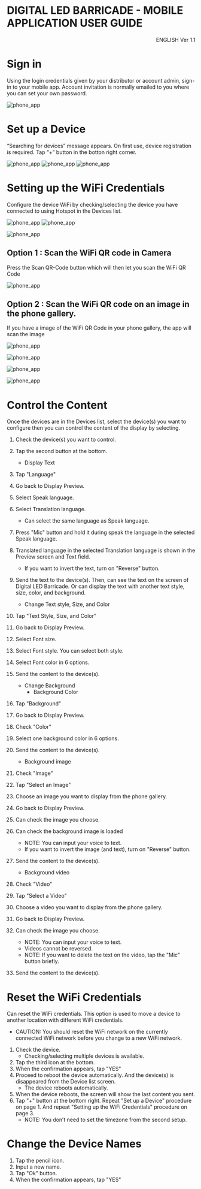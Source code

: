 # DIGITAL LED BARRICADE - MOBILE APPLICATION USER GUIDE

<div style="display: flex; justify-content: space-between; align-items: center;">
  <div></div>
  <div style="text-align: right;">ENGLISH Ver 1.1</div>
</div>

# Sign in
Using the login credentials given by your distributor or account admin, sign-in to your mobile app. Account invitation is normally emailed to you where you can set your own password.

![phone_app](/images/phone_app/signIn2.png ":size=90%")

# Set up a Device
“Searching for devices” message appears. On first use, device registration is required. Tap “+” button in the botton right corner.

![phone_app](/images/phone_app/deviceSetup.png ":size=60%")
![phone_app](/images/phone_app/deviceSetup2.png ":size=60%")
![phone_app](/images/phone_app/deviceSetup3.png ":size=60%")

# Setting up the WiFi Credentials
Configure the device WiFi by checking/selecting the device you have connected to using Hotspot in the Devices list. 

![phone_app](/images/phone_app/setupWifi.png ":size=63%")
![phone_app](/images/phone_app/timezone.png ":size=63%")

![phone_app](/images/phone_app/scanQr.png ":size=63%")

## Option 1 : Scan the WiFi QR code in Camera

Press the Scan QR-Code button which will then let you scan the WiFi QR Code

![phone_app](/images/phone_app/option1.png ":size=70%")


## Option 2 : Scan the WiFi QR code on an image in the phone gallery.

If you have a image of the WiFi QR Code in your phone gallery, the app will scan
the image

![phone_app](/images/phone_app/option2.png ":size=70%")

![phone_app](/images/phone_app/wifiCred.png ":size=60%")

![phone_app](/images/phone_app/deviceReboot.png ":size=65%")

![phone_app](/images/phone_app/wifiConfig.png ":size=65%")


# Control the Content
Once the devices are in the Devices list, select the device(s) you want to configure then you can control the content of the display by selecting.

1. Check the device(s) you want to control.
2. Tap the second button at the bottom.
   - Display Text

1. Tap "Language"
2. Go back to Display Preview.
3. Select Speak language.
4. Select Translation language.
   - Can select the same language as Speak language.
5. Press "Mic" button and hold it during speak the language in the selected Speak language.
6. Translated language in the selected Translation language is shown in the Preview screen and Text field.
   - If you want to invert the text, turn on "Reverse" button.
7. Send the text to the device(s). Then, can see the text on the screen of Digital LED Barricade. Or can display the text with another text style, size, color, and background.

   - Change Text style, Size, and Color

1. Tap "Text Style, Size, and Color"
2. Go back to Display Preview.
3. Select Font size.
4. Select Font style. You can select both style.
5. Select Font color in 6 options.
6. Send the content to the device(s).

   - Change Background
     - Background Color

1. Tap "Background"
2. Go back to Display Preview.
3. Check "Color"
4. Select one background color in 6 options.
5. Send the content to the device(s).

     - Background image

1. Check "Image"
2. Tap "Select an Image"
3. Choose an image you want to display from the phone gallery.
4. Go back to Display Preview.
5. Can check the image you choose.
6. Can check the background image is loaded
   - NOTE: You can input your voice to text.
   - If you want to invert the image (and text), turn on "Reverse" button.
7. Send the content to the device(s).

     - Background video

1. Check "Video"
2. Tap "Select a Video"
3. Choose a video you want to display from the phone gallery.
4. Go back to Display Preview.
5. Can check the image you choose.
   - NOTE: You can input your voice to text.
   - Videos cannot be reversed.
   - NOTE: If you want to delete the text on the video, tap the "Mic" button briefly.
6. Send the content to the device(s).

# Reset the WiFi Credentials
Can reset the WiFi credentials. This option is used to move a device to another location with different WiFi credentials.

- CAUTION: You should reset the WiFi network on the currently connected WiFi network before you change to a new WiFi network.

1. Check the device.
   - Checking/selecting multiple devices is available.
2. Tap the third icon at the bottom.
3. When the confirmation appears, tap "YES"
4. Proceed to reboot the device automatically. And the device(s) is disappeared from the Device list screen.
   - The device reboots automatically.
5. When the device reboots, the screen will show the last content you sent.
6. Tap "+" button at the bottom right. Repeat "Set up a Device" procedure on page 1. And repeat "Setting up the WiFi Credentials" procedure on page 3.
   - NOTE: You don’t need to set the timezone from the second setup.

# Change the Device Names

1. Tap the pencil icon.
2. Input a new name.
3. Tap "Ok" button.
4. When the confirmation appears, tap "YES"

